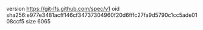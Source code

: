version https://git-lfs.github.com/spec/v1
oid sha256:e977e3481acff146cf34737304960f20d6fffc27fa9d5790c1cc5ade0108ccf5
size 6065
